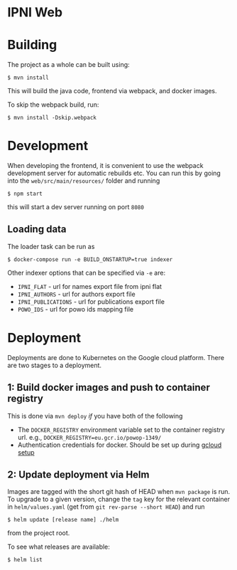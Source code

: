 # IPNI Web

# Building

The project as a whole can be built using:

    $ mvn install

This will build the java code, frontend via webpack, and docker images.

To skip the webpack build, run:

    $ mvn install -Dskip.webpack

# Development

When developing the frontend, it is convenient to use the webpack development server for
automatic rebuilds etc. You can run this by going into the `web/src/main/resources/`
folder and running

    $ npm start

this will start a dev server running on port `8080`

## Loading data

The loader task can be run as

    $ docker-compose run -e BUILD_ONSTARTUP=true indexer

Other indexer options that can be specified via ```-e``` are:

* ```IPNI_FLAT``` - url for names export file from ipni flat
* ```IPNI_AUTHORS``` - url for authors export file
* ```IPNI_PUBLICATIONS``` - url for publications export file
* ```POWO_IDS``` - url for powo ids mapping file

# Deployment

Deployments are done to Kubernetes on the Google cloud platform. There are two stages to
a deployment.

## 1: Build docker images and push to container registry

This is done via ```mvn deploy``` _if_ you have both of the following

* The ```DOCKER_REGISTRY``` environment variable set to the container registry url.
  e.g., ```DOCKER_REGISTRY=eu.gcr.io/powop-1349/```
* Authentication credentials for docker. Should be set up during
  [gcloud setup](https://cloud.google.com/compute/docs/gcloud-compute)

## 2: Update deployment via Helm

Images are tagged with the short git hash of HEAD when ```mvn package``` is run. To
upgrade to a given version, change the ```tag``` key for the relevant container in
```helm/values.yaml``` (get from ```git rev-parse --short HEAD```) and run

    $ helm update [release name] ./helm

from the project root.

To see what releases are available:

    $ helm list
